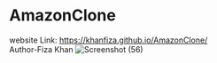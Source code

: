 # AmazonClone
website Link: https://khanfiza.github.io/AmazonClone/ <br>
Author-Fiza Khan
![Screenshot (56)](https://github.com/khanfiza/AmazonClone/assets/90319355/d500200a-7733-4dfa-96c5-4a28250075e1)
